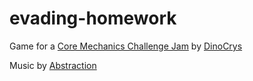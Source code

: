 # evading-homework
 Game for a [Core Mechanics Challenge Jam](https://itch.io/jam/core-mechanics-challenge) by [DinoCrys](https://itch.io/profile/dinocrys)

 Music by [Abstraction](https://tallbeard.itch.io/music-loop-bundle)
